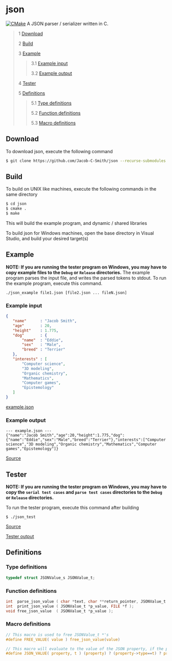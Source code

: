 # json
[![CMake](https://github.com/Jacob-C-Smith/json/actions/workflows/cmake.yml/badge.svg)](https://github.com/Jacob-C-Smith/json/actions/workflows/cmake.yml)
 A JSON parser / serializer written in C. 
 
 > 1 [Download](#download)
 >
 > 2 [Build](#build)
 >
 > 3 [Example](#example)
 >
 >> 3.1 [Example input](#example-input)
 >>
 >> 3.2 [Example output](#example-output)
 >
 > 4 [Tester](#tester)
 >
 > 5 [Definitions](#definitions)
 >
 >> 5.1 [Type definitions](#type-definitions)
 >>
 >> 5.2 [Function definitions](#function-definitions)
 >>
 >> 5.3 [Macro definitions](#macro-definitinos)

 ## Download
 To download json, execute the following command
 ```bash
 $ git clone https://github.com/Jacob-C-Smith/json --recurse-submodules
 ```
 ## Build
 To build on UNIX like machines, execute the following commands in the same directory
 ```bash
 $ cd json
 $ cmake .
 $ make
 ```
  This will build the example program, and dynamic / shared libraries

  To build json for Windows machines, open the base directory in Visual Studio, and build your desired target(s)
 ## Example
 **NOTE: If you are running the tester program on Windows, you may have to copy example files to the ```Debug``` or ```Release``` directories.**
 The example program parses the input file, and writes the parsed tokens to stdout. To run the example program, execute this command.
 ```
 ./json_example file1.json [file2.json ... fileN.json]
 ```
 ### Example input 
 ```json
{
    "name"      : "Jacob Smith",
    "age"       : 20,
    "height"    : 1.775,
    "dog"       : {
        "name"  : "Eddie",
        "sex"   : "Male",
        "breed" : "Terrier"
    },
    "interests" : [
        "Computer science",
        "3D modeling",
        "Organic chemistry",
        "Mathematics",
        "Computer games",
        "Epistemology"
    ]
}
 ```
[example.json](example.json)

 ### Example output
 ```
--- example.json ---
{"name":"Jacob Smith","age":20,"height":1.775,"dog":{"name":"Eddie","sex":"Male","breed":"Terrier"},"interests":["Computer science","3D modeling","Organic chemistry","Mathematics","Computer games","Epistemology"]}

 ```
 [Source](main.c)
 
 ## Tester
 **NOTE: If you are running the tester program on Windows, you may have to copy the ```serial test cases``` and ```parse test cases``` directories to the ```Debug``` or ```Release``` directories.**

 To run the tester program, execute this command after building
 ```
 $ ./json_test
 ```
 [Source](json_test.c)
 
 [Tester output](test_output.txt)
 ## Definitions
 
 ### Type definitions
 ```c
 typedef struct JSONValue_s JSONValue_t;
 ```
 ### Function definitions

 ```c 
int  parse_json_value ( char *text, char **return_pointer, JSONValue_t **pp_value );
int  print_json_value ( JSONValue_t *p_value, FILE *f );
void free_json_value  ( JSONValue_t *p_value );
 ```

 ### Macro definitions
 ```c
// This macro is used to free JSONValue_t *'s 
#define FREE_VALUE( value ) free_json_value(value)

// This macro will evaluate to the value of the JSON property, if the property is not a null pointer and if the type matches the parameter 't'
#define JSON_VALUE( property, t ) (property) ? (property->type==t) ? property->integer : 0 : 0;
 ```
